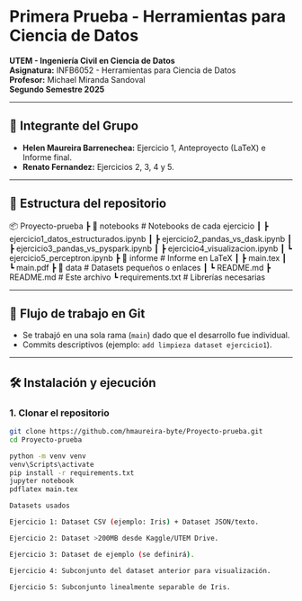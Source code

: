 # Primera Prueba - Herramientas para Ciencia de Datos
**UTEM - Ingeniería Civil en Ciencia de Datos**  
**Asignatura:** INFB6052 - Herramientas para Ciencia de Datos  
**Profesor:** Michael Miranda Sandoval  
**Segundo Semestre 2025**

---

## 📌 Integrante del Grupo
- **Helen Maureira Barrenechea:** Ejercicio 1, Anteproyecto (LaTeX) e Informe final.
- **Renato Fernandez:** Ejercicios 2, 3, 4 y 5.

---

## 📂 Estructura del repositorio
📦 Proyecto-prueba
┣ 📂 notebooks # Notebooks de cada ejercicio
┃ ┣ ejercicio1_datos_estructurados.ipynb
┃ ┣ ejercicio2_pandas_vs_dask.ipynb
┃ ┣ ejercicio3_pandas_vs_pyspark.ipynb
┃ ┣ ejercicio4_visualizacion.ipynb
┃ ┗ ejercicio5_perceptron.ipynb
┣ 📂 informe # Informe en LaTeX
┃ ┣ main.tex
┃ ┗ main.pdf
┣ 📂 data # Datasets pequeños o enlaces
┃ ┗ README.md
┣ README.md # Este archivo
┗ requirements.txt # Librerías necesarias

---

## 🚀 Flujo de trabajo en Git
- Se trabajó en una sola rama (`main`) dado que el desarrollo fue individual.
- Commits descriptivos (ejemplo: `add limpieza dataset ejercicio1`).

---

## 🛠️ Instalación y ejecución

### 1. Clonar el repositorio
```bash
git clone https://github.com/hmaureira-byte/Proyecto-prueba.git
cd Proyecto-prueba

python -m venv venv
venv\Scripts\activate
pip install -r requirements.txt
jupyter notebook
pdflatex main.tex

Datasets usados

Ejercicio 1: Dataset CSV (ejemplo: Iris) + Dataset JSON/texto.

Ejercicio 2: Dataset >200MB desde Kaggle/UTEM Drive.

Ejercicio 3: Dataset de ejemplo (se definirá).

Ejercicio 4: Subconjunto del dataset anterior para visualización.

Ejercicio 5: Subconjunto linealmente separable de Iris.



